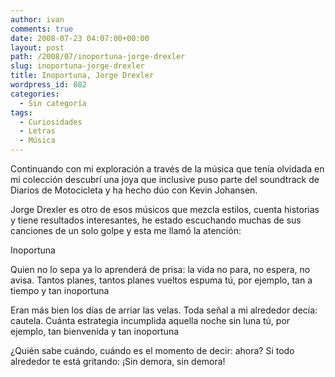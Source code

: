 ```yaml
---
author: ivan
comments: true
date: 2008-07-23 04:07:00+00:00
layout: post
path: /2008/07/inoportuna-jorge-drexler
slug: inoportuna-jorge-drexler
title: Inoportuna, Jorge Drexler
wordpress_id: 882
categories:
  - Sin categoría
tags:
  - Curiosidades
  - Letras
  - Música
---
```


Continuando con mi exploración a través de la música que tenía olvidada en mi colección descubrí una joya que inclusive puso parte del soundtrack de Diarios de Motocicleta y ha hecho dúo con Kevin Johansen.

Jorge Drexler es otro de esos músicos que mezcla estilos, cuenta historias y tiene resultados interesantes, he estado escuchando muchas de sus canciones de un solo golpe y esta me llamó la atención:

Inoportuna

Quien no lo sepa ya
lo aprenderá de prisa:
la vida no para,
no espera, no avisa.
Tantos planes, tantos planes
vueltos espuma
tú, por ejemplo,
tan a tiempo
y tan
inoportuna

Eran más bien los días
de arriar las velas.
Toda señal a mi alrededor
decía: cautela.
Cuánta estrategia incumplida
aquella noche sin luna
tú, por ejemplo,
tan bienvenida
y tan
inoportuna

¿Quién sabe cuándo,
cuándo es el momento de decir: ahora?
Si todo alrededor te está gritando:
¡Sin demora, sin demora!

